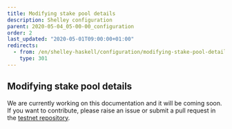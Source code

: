 ```yaml
---
title: Modifying stake pool details
description: Shelley configuration
parent: 2020-05-04_05-00-00_configuration
order: 2
last_updated: "2020-05-01T09:00:00+01:00"
redirects:
  - from: /en/shelley-haskell/configuration/modifying-stake-pool-details/
    type: 301
---
```

## Modifying stake pool details

We are currently working on this documentation and it will be coming soon. If you want to contribute, please raise an issue or submit a pull request in the [testnet repository](https://github.com/cardano-foundation/testnets-cardano-org).
